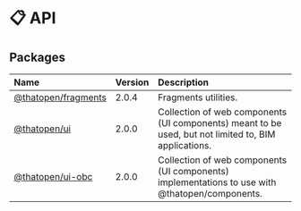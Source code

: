 # 📋 API

## Packages

| Name | Version | Description |
| :------ | :------ | :------ |
| [@thatopen/fragments](@thatopen/fragments/index.md) | 2.0.4 | Fragments utilities. |
| [@thatopen/ui](@thatopen/ui/index.md) | 2.0.0 | Collection of web components (UI components) meant to be used, but not limited to, BIM applications. |
| [@thatopen/ui-obc](@thatopen/ui-obc/index.md) | 2.0.0 | Collection of web components (UI components) implementations to use with @thatopen/components. |

